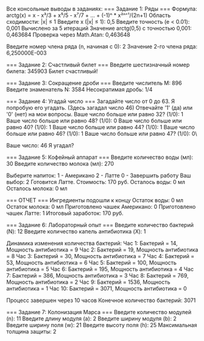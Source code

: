 Все консольные выводы в заданиях:
=== Задание 1: Ряды ===
Формула: arctg(x) = x - x³/3 + x⁵/5 - x⁷/7 + ... + (-1)ⁿ * x²ⁿ⁺¹/(2n+1)
Область сходимости: |x| ≤ 1
Введите x (|x| ≤ 1): 0,5
Введите точность (e < 0.01): 0,001
Вычислено за 5 итераций
Значение arctg(0,5) с точностью 0,001: 0,463684
Проверка через Math.Atan: 0,463648

Введите номер члена ряда (n, начиная с 0): 2
Значение 2-го члена ряда: 6,250000E-003

=== Задание 2: Счастливый билет ===
Введите шестизначный номер билета: 345903
Билет счастливый!

=== Задание 3: Сокращение дроби ===
Введите числитель M: 896
Введите знаменатель N: 3584
Несократимая дробь: 1/4

=== Задание 4: Угадай число ===
Загадайте число от 0 до 63. Я попробую его угадать. (Здесь загадал число 46)
Отвечайте '1' (да) или '0' (нет) на мои вопросы.
Ваше число больше или равно 32? (1/0): 1
Ваше число больше или равно 48? (1/0): 0
Ваше число больше или равно 40? (1/0): 1
Ваше число больше или равно 44? (1/0): 1
Ваше число больше или равно 46? (1/0): 1
Ваше число больше или равно 47? (1/0): 0\

Ваше число: 46
Я угадал?

=== Задание 5: Кофейный аппарат ===
Введите количество воды (мл): 30
Введите количество молока (мл): 270

Выберите напиток:
1 - Американо
2 - Латте
0 - Завершить работу
Ваш выбор: 2
Готовится Латте. Стоимость: 170 руб.
Осталось воды: 0 мл
Осталось молока: 0 мл

=== ОТЧЕТ ===
Ингредиенты подошли к концу
Остаток воды: 0 мл
Остаток молока: 0 мл
Приготовлено чашек Американо: 0
Приготовлено чашек Латте: 1
Итоговый заработок: 170 руб.

=== Задание 6: Лабораторный опыт ===
Введите количество бактерий (N): 12
Введите количество капель антибиотика (X): 1

Динамика изменения количества бактерий:
Час 1: Бактерий = 14, Мощность антибиотика = 9
Час 2: Бактерий = 19, Мощность антибиотика = 8
Час 3: Бактерий = 30, Мощность антибиотика = 7
Час 4: Бактерий = 53, Мощность антибиотика = 6
Час 5: Бактерий = 100, Мощность антибиотика = 5
Час 6: Бактерий = 195, Мощность антибиотика = 4
Час 7: Бактерий = 386, Мощность антибиотика = 3
Час 8: Бактерий = 769, Мощность антибиотика = 2
Час 9: Бактерий = 1536, Мощность антибиотика = 1
Час 10: Бактерий = 3071, Мощность антибиотика = 0

Процесс завершен через 10 часов
Конечное количество бактерий: 3071

=== Задание 7: Колонизация Марса ===
Введите количество модулей (n): 11
Введите длину модуля (a): 2
Введите ширину модуля (b): 2
Введите ширину поля (w): 21
Введите высоту поля (h): 25
Максимальная толщина защиты: 2